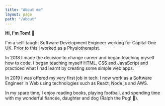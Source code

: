 ```yaml
---
title: "About me"
layout: page
path: "/about"
---
```


**Hi, I'm Tom!** 👋

I'm a self-taught Software Development Engineer working for Capital One UK. Prior to this I worked as a Physiotherapist.

In 2018 I made the decision to change career and began teaching myself how to code. I began teaching myself HTML, CSS and JavaScript and practiced what I had learnt by creating some simple web apps.

In 2019 I was offered my very first job in tech. I now work as a Software Engineer in Web using technologies such as React, Node.js and AWS.

In my spare time, I enjoy reading books, playing football, and spending time with my wonderful fiancée, daughter and dog (Ralph the Pug! 🐶).